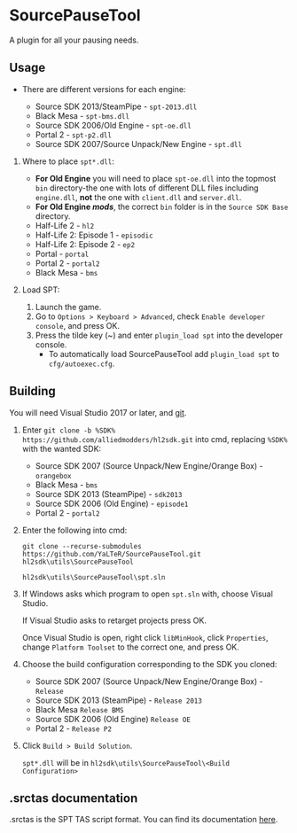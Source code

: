 SourcePauseTool
===============

A plugin for all your pausing needs.

## Usage

* There are different versions for each engine:

    * Source SDK 2013/SteamPipe - `spt-2013.dll`
    * Black Mesa - `spt-bms.dll`
    * Source SDK 2006/Old Engine - `spt-oe.dll`
    * Portal 2 - `spt-p2.dll`
    * Source SDK 2007/Source Unpack/New Engine - `spt.dll`

1. Where to place `spt*.dll`:
    * **For Old Engine** you will need to place `spt-oe.dll` into the topmost `bin` directory-the one with lots of different DLL files including `engine.dll`, **not** the one with `client.dll` and `server.dll`.
    * **For Old Engine *mods***, the correct `bin` folder is in the `Source SDK Base` directory.
    * Half-Life 2 - `hl2`
    * Half-Life 2: Episode 1 - `episodic`
    * Half-Life 2: Episode 2 - `ep2`
    * Portal - `portal`
    * Portal 2 - `portal2`
    * Black Mesa - `bms`

2. Load SPT:
    1. Launch the game.
    2. Go to `Options > Keyboard > Advanced`, check `Enable developer console`, and press OK.
    3. Press the tilde key (~) and enter `plugin_load spt` into the developer console. 
        * To automatically load SourcePauseTool add `plugin_load spt` to `cfg/autoexec.cfg`.

## Building
You will need Visual Studio 2017 or later, and [git](https://git-scm.com).

1. Enter `git clone -b %SDK% https://github.com/alliedmodders/hl2sdk.git` into cmd, replacing `%SDK%` with the wanted SDK:
    * Source SDK 2007 (Source Unpack/New Engine/Orange Box) - `orangebox`
    * Black Mesa - `bms`
    * Source SDK 2013 (SteamPipe) - `sdk2013`
    * Source SDK 2006 (Old Engine) - `episode1`
    * Portal 2 - `portal2`

2. Enter the following into cmd:
    ```
    git clone --recurse-submodules https://github.com/YaLTeR/SourcePauseTool.git hl2sdk\utils\SourcePauseTool
    
    hl2sdk\utils\SourcePauseTool\spt.sln
    ```

3. If Windows asks which program to open `spt.sln` with, choose Visual Studio.

    If Visual Studio asks to retarget projects press OK.

    Once Visual Studio is open, right click `libMinHook`, click `Properties`, change `Platform Toolset` to the correct one, and press OK.

4. Choose the build configuration corresponding to the SDK you cloned:
    * Source SDK 2007 (Source Unpack/New Engine/Orange Box) - `Release`
    * Source SDK 2013 (SteamPipe) - `Release 2013`
    * Black Mesa `Release BMS`
    * Source SDK 2006 (Old Engine) `Release OE`
    * Portal 2 - `Release P2`

5. Click `Build > Build Solution`.

    `spt*.dll` will be in `hl2sdk\utils\SourcePauseTool\<Build Configuration>`

## .srctas documentation
.srctas is the SPT TAS script format. You can find its documentation [here](https://docs.google.com/document/d/11iu9kw5Ufa3-QaiR7poJWBwfe1I56wI6fBtDgmWZ8Aw).
